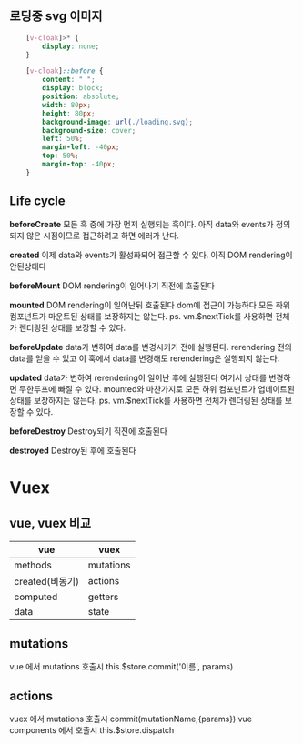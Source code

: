 ## 로딩중 svg 이미지

```css
    [v-cloak]>* {
        display: none;
    }

    [v-cloak]::before {
        content: " ";
        display: block;
        position: absolute;
        width: 80px;
        height: 80px;
        background-image: url(./loading.svg);
        background-size: cover;
        left: 50%;
        margin-left: -40px;
        top: 50%;
        margin-top: -40px;
    }
```

## Life cycle

**beforeCreate**
모든 훅 중에 가장 먼저 실행되는 훅이다. 아직 data와 events가 정의되지 않은 시점이므로 접근하려고 하면 에러가 난다.

**created**
이제 data와 events가 활성화되어 접근할 수 있다. 아직 DOM rendering이 안된상태다

**beforeMount**
DOM rendering이 일어나기 직전에 호출된다

**mounted**
DOM rendering이 일어난뒤 호출된다 dom에 접근이 가능하다 모든 하위 컴포넌트가 마운트된 상태를 보장하지는 않는다. 
ps. vm.$nextTick를 사용하면 전체가 렌더링된 상태를 보장할 수 있다. 

**beforeUpdate**
data가 변하여 data를 변경시키기 전에 실행된다. rerendering 전의 data를 얻을 수 있고 이 훅에서 data를 변경해도 rerendering은 실행되지 않는다.

**updated**
data가 변하여 rerendering이 일어난 후에 실행된다 여기서 상태를 변경하면 무한루프에 빠질 수 있다. mounted와 마찬가지로 모든 하위 컴포넌트가 업데이트된 상태를 보장하지는 않는다. 
ps. vm.$nextTick를 사용하면 전체가 렌더링된 상태를 보장할 수 있다. 

**beforeDestroy**
Destroy되기 직전에 호출된다

**destroyed**
Destroy된 후에 호출된다






# Vuex


## vue, vuex 비교
| vue          | vuex      |
| ------------ | --------- |
| methods      | mutations |
| created(비동기) | actions   |
| computed     | getters   |
| data         | state     |

## mutations
vue 에서 mutations 호출시 this.\$store.commit('이름', params)

## actions
vuex 에서 mutations 호출시 commit(mutationName,{params})
vue components 에서 호출시 this.\$store.dispatch
